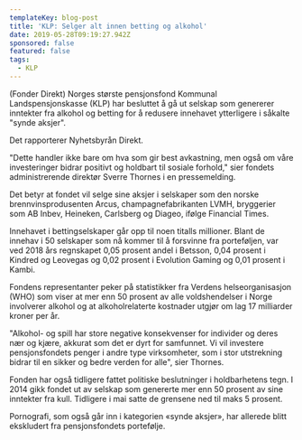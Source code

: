 ```yaml
---
templateKey: blog-post
title: 'KLP: Selger alt innen betting og alkohol'
date: 2019-05-28T09:19:27.942Z
sponsored: false
featured: false
tags:
  - KLP
---
```

(Fonder Direkt) Norges største pensjonsfond Kommunal Landspensjonskasse (KLP) har besluttet å gå ut selskap som genererer inntekter fra alkohol og betting for å redusere innehavet ytterligere i såkalte "synde aksjer".



Det rapporterer Nyhetsbyrån Direkt.



"Dette handler ikke bare om hva som gir best avkastning, men også om våre investeringer bidrar positivt og holdbart til sosiale forhold," sier fondets administrerende direktør Sverre Thornes i en pressemelding.



Det betyr at fondet vil selge sine aksjer i selskaper som den norske brennvinsprodusenten Arcus, champagnefabrikanten LVMH, bryggerier som AB Inbev, Heineken, Carlsberg og Diageo, ifølge Financial Times.



Innehavet i bettingselskaper går opp til noen titalls millioner. Blant de innehav i 50 selskaper som nå kommer til å forsvinne fra porteføljen, var ved 2018 års regnskapet 0,05 prosent andel i Betsson, 0,04 prosent i Kindred og Leovegas og 0,02 prosent i Evolution Gaming og 0,01 prosent i Kambi.



Fondens representanter peker på statistikker fra Verdens helseorganisasjon (WHO) som viser at mer enn 50 prosent av alle voldshendelser i Norge involverer alkohol og at alkoholrelaterte kostnader utgjør om lag 17 milliarder kroner per år.



"Alkohol- og spill har store negative konsekvenser for individer og deres nær og kjære, akkurat som det er dyrt for samfunnet. Vi vil investere pensjonsfondets penger i andre type virksomheter, som i stor utstrekning bidrar til en sikker og bedre verden for alle", sier Thornes.



Fonden har også tidligere fattet politiske beslutninger i holdbarhetens tegn. I 2014 gikk fondet ut av selskap som genererte mer enn 50 prosent av sine inntekter fra kull. Tidligere i mai satte de grensene ned til maks 5 prosent.



Pornografi, som også går inn i kategorien «synde aksjer», har allerede blitt ekskludert fra pensjonsfondets portefølje.
